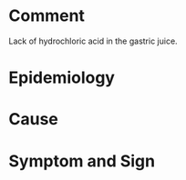 # Comment

Lack of hydrochloric acid in the gastric juice.

# Epidemiology

# Cause

# Symptom and Sign
